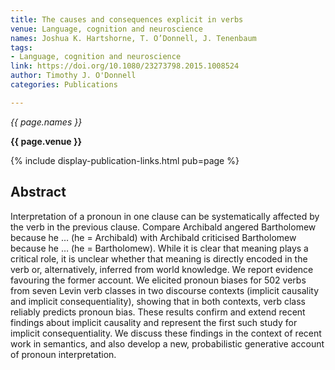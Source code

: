 ```yaml
---
title: The causes and consequences explicit in verbs
venue: Language, cognition and neuroscience
names: Joshua K. Hartshorne, T. O’Donnell, J. Tenenbaum
tags:
- Language, cognition and neuroscience
link: https://doi.org/10.1080/23273798.2015.1008524
author: Timothy J. O'Donnell
categories: Publications

---
```


*{{ page.names }}*

**{{ page.venue }}**

{% include display-publication-links.html pub=page %}

## Abstract

Interpretation of a pronoun in one clause can be systematically affected by the verb in the previous clause. Compare Archibald angered Bartholomew because he … (he = Archibald) with Archibald criticised Bartholomew because he … (he = Bartholomew). While it is clear that meaning plays a critical role, it is unclear whether that meaning is directly encoded in the verb or, alternatively, inferred from world knowledge. We report evidence favouring the former account. We elicited pronoun biases for 502 verbs from seven Levin verb classes in two discourse contexts (implicit causality and implicit consequentiality), showing that in both contexts, verb class reliably predicts pronoun bias. These results confirm and extend recent findings about implicit causality and represent the first such study for implicit consequentiality. We discuss these findings in the context of recent work in semantics, and also develop a new, probabilistic generative account of pronoun interpretation.